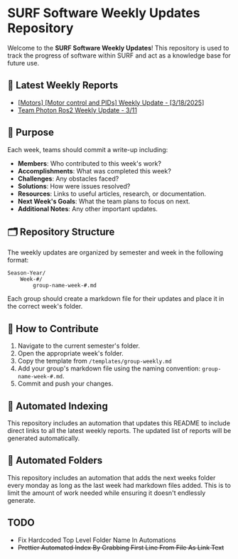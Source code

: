 # SURF Software Weekly Updates Repository

Welcome to the **SURF Software Weekly Updates**! This repository is used to track the progress of software within SURF and act as a knowledge base for future use.

## 📌 Latest Weekly Reports
- [[Motors] [Motor control and PIDs] Weekly Update - [3/18/2025]](Spring-2025/Week-1/group-motors-week-2.md)
- [Team Photon Ros2 Weekly Update - 3/11](Spring-2025/Week-1/group-404-week-1.md)

## 📌 Purpose
Each week, teams should commit a write-up including:
- **Members**: Who contributed to this week's work?
- **Accomplishments**: What was completed this week?
- **Challenges**: Any obstacles faced?
- **Solutions**: How were issues resolved?
- **Resources**: Links to useful articles, research, or documentation.
- **Next Week's Goals**: What the team plans to focus on next.
- **Additional Notes**: Any other important updates.

## 🗂 Repository Structure
The weekly updates are organized by semester and week in the following format:
```
Season-Year/
    Week-#/
        group-name-week-#.md
```
Each group should create a markdown file for their updates and place it in the correct week's folder.

## 📝 How to Contribute
1. Navigate to the current semester's folder.
2. Open the appropriate week's folder.
3. Copy the template from `/templates/group-weekly.md`
3. Add your group's markdown file using the naming convention: `group-name-week-#.md`.
4. Commit and push your changes.

## 🔄 Automated Indexing
This repository includes an automation that updates this README to include direct links to all the latest weekly reports. The updated list of reports will be generated automatically.

## 🔄 Automated Folders
This repository includes an automation that adds the next weeks folder every monday as long as the last week had markdown files added. This is to limit the amount of work needed while ensuring it doesn't endlessly generate.

## TODO
- Fix Hardcoded Top Level Folder Name In Automations
- ~~Prettier Automated Index By Grabbing First Line From File As Link Text~~
